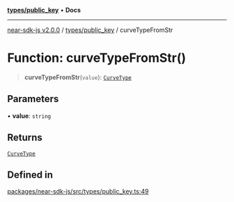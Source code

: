 [**types/public_key**](../README.md) • **Docs**

***

[near-sdk-js v2.0.0](../../../packages.md) / [types/public\_key](../README.md) / curveTypeFromStr

# Function: curveTypeFromStr()

> **curveTypeFromStr**(`value`): [`CurveType`](../enumerations/CurveType.md)

## Parameters

• **value**: `string`

## Returns

[`CurveType`](../enumerations/CurveType.md)

## Defined in

[packages/near-sdk-js/src/types/public\_key.ts:49](https://github.com/dim-daskalov/near-sdk-js/blob/55110428626c8c36ebf4dd321736ce1171846720/packages/near-sdk-js/src/types/public_key.ts#L49)
